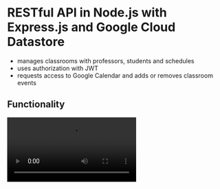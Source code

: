 # RESTful API in Node.js with Express.js and Google Cloud Datastore
 - manages classrooms with professors, students and schedules  
 - uses authorization with JWT  
 - requests access to Google Calendar and adds or removes classroom events  
## Functionality
![Functionality](https://github.com/georgiana-ojoc/WeatherAlarm/blob/main/Functionality.mp4)  